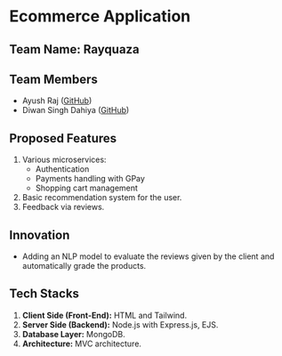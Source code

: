 # Ecommerce Application

## Team Name: Rayquaza

## Team Members
- Ayush Raj ([GitHub](https://github.com/shir0ero))
- Diwan Singh Dahiya ([GitHub](https://github.com/diwandahiya304))

## Proposed Features
1. Various microservices:
   - Authentication
   - Payments handling with GPay
   - Shopping cart management
2. Basic recommendation system for the user.
3. Feedback via reviews.

## Innovation
- Adding an NLP model to evaluate the reviews given by the client and automatically grade the products.

## Tech Stacks
1. **Client Side (Front-End):** HTML and Tailwind.
2. **Server Side (Backend):** Node.js with Express.js, EJS.
3. **Database Layer:** MongoDB.
4. **Architecture:** MVC architecture.


